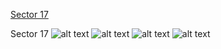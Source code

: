[Sector 17](#sector17)

<a name = "sector17"></a>
Sector 17
![alt text](/images/HAT-P-19_Sector_17/HAT-P-19_Sector_17_a_TimeSeries.png)
![alt text](/images/HAT-P-19_Sector_17/HAT-P-19_Sector_17_b_FoldedLightCurve.png)
![alt text](/images/HAT-P-19_Sector_17/HAT-P-19_Sector_17_b_IndividualTransitsWithFit.png)
![alt text](/images/HAT-P-19_Sector_17/HAT-P-19_Sector_17_c_TimingResiduals.png)

